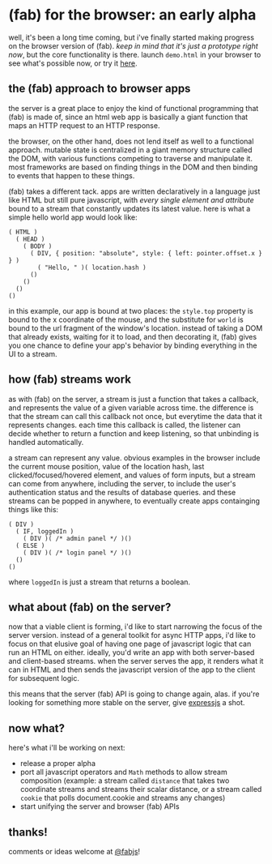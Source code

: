 (fab) for the browser: an early alpha
=====================================

well, it's been a long time coming, but i've finally started making progress on the browser version of (fab). *keep in mind that it's just a prototype right now*, but the core functionality is there. launch `demo.html` in your browser to see what's possible now, or try it [here](http://s3.amazonaws.com/fabdemo/demo.html).

## the (fab) approach to browser apps

the server is a great place to enjoy the kind of functional programming that (fab) is made of, since an html web app is basically a giant function that maps an HTTP request to an HTTP response.

the browser, on the other hand, does not lend itself as well to a functional approach. mutable state is centralized in a giant memory structure called the DOM, with various functions competing to traverse and manipulate it. most frameworks are based on finding things in the DOM and then binding to events that happen to these things.

(fab) takes a different tack. apps are written declaratively in a language just like HTML but still pure javascript, with *every single element and attribute* bound to a stream that constantly updates its latest value. here is what a simple hello world app would look like:

    ( HTML )
      ( HEAD )
        ( BODY )
          ( DIV, { position: "absolute", style: { left: pointer.offset.x } } )
            ( "Hello, " )( location.hash )
          ()
        ()
      ()
    ()
    
in this example, our app is bound at two places: the `style.top` property is bound to the x coordinate of the mouse, and the substitute for `world` is bound to the url fragment of the window's location. instead of taking a DOM that already exists, waiting for it to load, and then decorating it, (fab) gives you one chance to define your app's behavior by binding everything in the UI to a stream.

## how (fab) streams work

as with (fab) on the server, a stream is just a function that takes a callback, and represents the value of a given variable across time. the difference is that the stream can call this callback not once, but everytime the data that it represents changes. each time this callback is called, the listener can decide whether to return a function and keep listening, so that unbinding is handled automatically.

a stream can represent any value. obvious examples in the browser include the current mouse position, value of the location hash, last clicked/focused/hovered element, and values of form inputs, but a stream can come from anywhere, including the server, to include the user's authentication status and the results of database queries. and these streams can be popped in anywhere, to eventually create apps containging things like this:

    ( DIV )
      ( IF, loggedIn )
        ( DIV )( /* admin panel */ )()
      ( ELSE )
        ( DIV )( /* login panel */ )()
      ()
    ()

where `loggedIn` is just a stream that returns a boolean.

## what about (fab) on the server?

now that a viable client is forming, i'd like to start narrowing the focus of the server version. instead of a general toolkit for async HTTP apps, i'd like to focus on that elusive goal of having one page of javascript logic that can run an HTML on either. ideally, you'd write an app with both server-based and client-based streams. when the server serves the app, it renders what it can in HTML and then sends the javascript version of the app to the client for subsequent logic.

this means that the server (fab) API is going to change again, alas. if you're looking for something more stable on the server, give [expressjs](http://expressjs.com/) a shot.

## now what?

here's what i'll be working on next:

* release a proper alpha
* port all javascript operators and `Math` methods to allow stream composition (example: a stream called `distance` that takes two coordinate streams and streams their scalar distance, or a stream called `cookie` that polls document.cookie and streams any changes)
* start unifying the server and browser (fab) APIs

## thanks!

comments or ideas welcome at [@fabjs](http://twitter.com/fabjs)!
